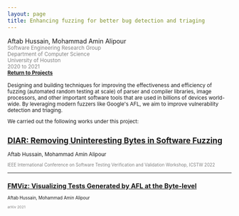 ```yaml
---
layout: page
title: Enhancing fuzzing for better bug detection and triaging
---
```


Aftab Hussain, Mohammad Amin Alipour <small>
<br> <font color="gray">Software Engineering Research Group
<br> Department of Computer Science
<br> University of Houston 
<br> 2020 to 2021</font> 
<br><b><a href="../Projects/index.html#fuzz-enhance-menu">Return to Projects</a></b>

Designing and building techniques for improving the effectiveness and
efficiency of fuzzing (automated random testing at scale) of parser and
compiler libraries, image processors, and other important software tools that
are used in billions of devices world-wide. By leveraging modern fuzzers like
Google's AFL, we aim to improve vulnerability detection and triaging.

We carried out the following works under this project:

## [DIAR: Removing Uninteresting Bytes in Software Fuzzing](../project-diar/index.html) 
Aftab Hussain, Mohammad Amin Alipour <small><br><font color="gray"> 
<br>IEEE International Conference on Software Testing Verification and Validation Workshop, ICSTW 2022</font> 
<br>

_________________________


## [FMViz: Visualizing Tests Generated by AFL at the Byte-level](../project-fmviz/index.html) 
Aftab Hussain, Mohammad Amin Alipour <small><br><font color="gray"> 
<br>arXiv 2021</font> 


